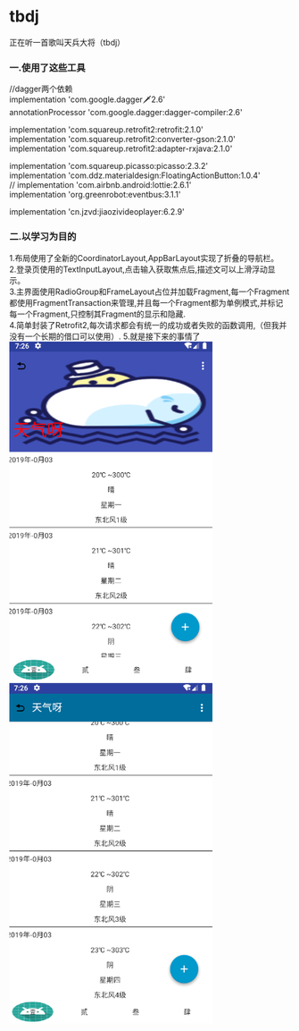 # tbdj
正在听一首歌叫天兵大将（tbdj）

### 一.使用了这些工具    
//dagger两个依赖  
implementation 'com.google.dagger:dagger:2.6'  
annotationProcessor 'com.google.dagger:dagger-compiler:2.6'  
  
implementation 'com.squareup.retrofit2:retrofit:2.1.0'  
implementation 'com.squareup.retrofit2:converter-gson:2.1.0'  
implementation 'com.squareup.retrofit2:adapter-rxjava:2.1.0'  
  
implementation 'com.squareup.picasso:picasso:2.3.2'  
implementation 'com.ddz.materialdesign:FloatingActionButton:1.0.4'  
//    implementation 'com.airbnb.android:lottie:2.6.1'  
implementation 'org.greenrobot:eventbus:3.1.1'  
  
implementation 'cn.jzvd:jiaozivideoplayer:6.2.9'  
  
### 二.以学习为目的  
1.布局使用了全新的CoordinatorLayout,AppBarLayout实现了折叠的导航栏。  
2.登录页使用的TextInputLayout,点击输入获取焦点后,描述文可以上滑浮动显示。  
3.主界面使用RadioGroup和FrameLayout占位并加载Fragment,每一个Fragment都使用FragmentTransaction来管理,并且每一个Fragment都为单例模式,并标记每一个Fragment,只控制其Fragment的显示和隐藏.  
4.简单封装了Retrofit2,每次请求都会有统一的成功或者失败的函数调用,（但我并没有一个长期的借口可以使用）.
5.就是接下来的事情了  
![我是图片 我还没加载出来](https://github.com/shy4458/tbdj/blob/master/1.PNG)
![我是图片 我还没加载出来](https://github.com/shy4458/tbdj/blob/master/2.PNG)  
